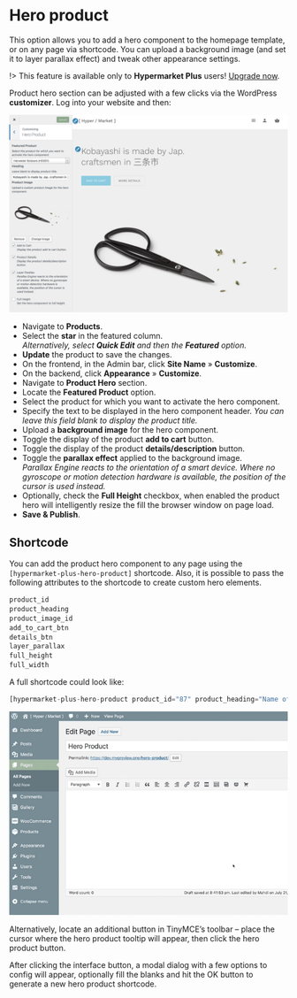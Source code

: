 # Hero product

This option allows you to add a hero component to the homepage template, or on any page via shortcode. You can upload a background image (and set it to layer parallax effect) and tweak other appearance settings.

!> This feature is available only to **Hypermarket Plus** users! [Upgrade now](https://www.mypreview.one).

Product hero section can be adjusted with a few clicks via the WordPress **customizer**. Log into your website and then:

![Product hero](img/product-hero.png)

* Navigate to **Products**.
* Select the **star** in the featured column.<br/>
*Alternatively, select **Quick Edit** and then the **Featured** option.*
* **Update** the product to save the changes.
* On the frontend, in the Admin bar, click **Site Name** » **Customize**.
* On the backend, click **Appearance** » **Customize**.
* Navigate to **Product Hero** section.
* Locate the **Featured Product** option.
* Select the product for which you want to activate the hero component.
* Specify the text to be displayed in the hero component header.
*You can leave this field blank to display the product title.*
* Upload a **background image** for the hero component.
* Toggle the display of the product **add to cart** button.
* Toggle the display of the product **details/description** button.
* Toggle the **parallax effect** applied to the background image.<br/>
*Parallax Engine reacts to the orientation of a smart device. Where no gyroscope or motion detection hardware is available, the position of the cursor is used instead.*
* Optionally, check the **Full Height** checkbox, when enabled the product hero will intelligently resize the fill the browser window on page load.
* **Save & Publish**.

## Shortcode

You can add the product hero component to any page using the ```[hypermarket-plus-hero-product]``` shortcode. Also, it is possible to pass the following attributes to the shortcode to create custom hero elements.

```php
product_id
product_heading
product_image_id
add_to_cart_btn
details_btn
layer_parallax
full_height
full_width
```

A full shortcode could look like:

```php
[hypermarket-plus-hero-product product_id="87" product_heading="Name of the product goes here" product_image_id="2507" add_to_cart_btn="true" details_btn="true" layer_parallax="true" full_height="false" full_width="true"]
```
![Generate a product hero shortcode](img/generate-product-hero-shortcode.gif)

Alternatively, locate an additional button in TinyMCE’s toolbar – place the cursor where the hero product tooltip will appear, then click the hero product button.

After clicking the interface button, a modal dialog with a few options to config will appear, optionally fill the blanks and hit the OK button to generate a new hero product shortcode.

